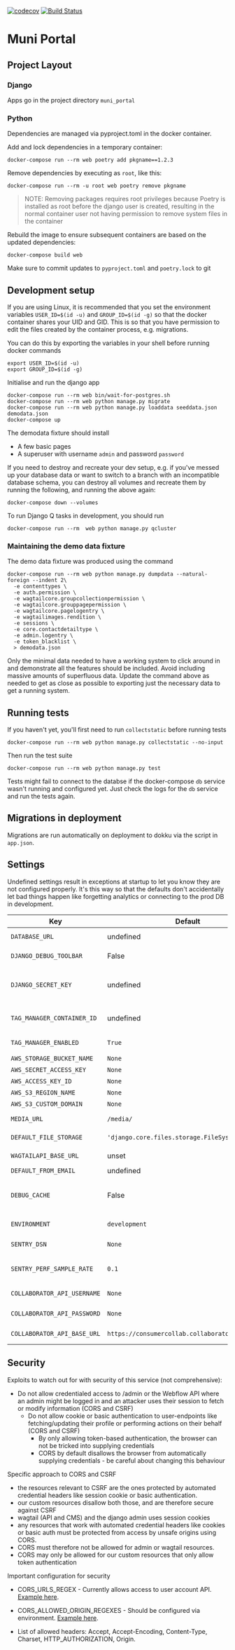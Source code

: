 [![codecov](https://codecov.io/gh/OpenUpSA/muni_portal/branch/master/graph/badge.svg)](https://codecov.io/gh/OpenUpSA/muni-portal-backend/)
[![Build Status](https://travis-ci.org/OpenUpSA/muni_portal.png)](https://travis-ci.org/OpenUpSA/muni-portal-backend)


Muni Portal
===========


Project Layout
--------------


### Django

Apps go in the project directory `muni_portal`


### Python

Dependencies are managed via pyproject.toml in the docker container.

Add and lock dependencies in a temporary container:

    docker-compose run --rm web poetry add pkgname==1.2.3

Remove dependencies by executing as `root`, like this:

    docker-compose run --rm -u root web poetry remove pkgname

> NOTE: Removing packages requires root privileges because Poetry is installed as root before the django user is created,
> resulting in the normal container user not having permission to remove system files in the container

Rebuild the image to ensure subsequent containers are based on the updated dependencies:

    docker-compose build web

Make sure to commit updates to `pyproject.toml` and `poetry.lock` to git


Development setup
-----------------

If you are using Linux, it is recommended that you set the environment variables `USER_ID=$(id -u)` and `GROUP_ID=$(id -g)`
so that the docker container shares your UID and GID. This is so that you have permission to edit the files created by the container process, e.g. migrations.

You can do this by exporting the variables in your shell before running docker commands

    export USER_ID=$(id -u)
    export GROUP_ID=$(id -g)

Initialise and run the django app

    docker-compose run --rm web bin/wait-for-postgres.sh
    docker-compose run --rm web python manage.py migrate
    docker-compose run --rm web python manage.py loaddata seeddata.json demodata.json
    docker-compose up

The demodata fixture should install

- A few basic pages
- A superuser with username `admin` and password `password`

If you need to destroy and recreate your dev setup, e.g. if you've messed up your
database data or want to switch to a branch with an incompatible database schema,
you can destroy all volumes and recreate them by running the following, and running
the above again:

    docker-compose down --volumes


To run Django Q tasks in development, you should run

    docker-compose run --rm  web python manage.py qcluster


### Maintaining the demo data fixture

The demo data fixture was produced using the command

    docker-compose run --rm web python manage.py dumpdata --natural-foreign --indent 2\
      -e contenttypes \
      -e auth.permission \
      -e wagtailcore.groupcollectionpermission \
      -e wagtailcore.grouppagepermission \
      -e wagtailcore.pagelogentry \
      -e wagtailimages.rendition \
      -e sessions \
      -e core.contactdetailtype \
      -e admin.logentry \
      -e token_blacklist \
      > demodata.json

Only the minimal data needed to have a working system to click around in and
demonstrate all the features should be included. Avoid including massive amounts
of superfluous data. Update the command above as needed to get as close as possible
to exporting just the necessary data to get a running system.


Running tests
-------------
If you haven't yet, you'll first need to run `collectstatic` before running tests

    docker-compose run --rm web python manage.py collectstatic --no-input

Then run the test suite

    docker-compose run --rm web python manage.py test

Tests might fail to connect to the databse if the docker-compose `db` service wasn't running and configured yet. Just check the logs for the `db` service and run the tests again.


Migrations in deployment
------------------------

Migrations are run automatically on deployment to dokku via the script in `app.json`.


Settings
--------

Undefined settings result in exceptions at startup to let you know they are not configured properly.
It's this way so that the defaults don't accidentally let bad things happen like forgetting analytics or
connecting to the prod DB in development.


| Key | Default | Type | Description |
|-----|---------|------|-------------|
| `DATABASE_URL` | undefined | String | `postgresql://user:password@hostname/dbname` style URL |
| `DJANGO_DEBUG_TOOLBAR` | False | Boolean | Set to `True` to enable the Django Debug toolbar NOT ON A PUBLIC SERVER! |
| `DJANGO_SECRET_KEY` | undefined | String | Set this to something secret and unguessable in production. The security of your cookies and other crypto stuff in django depends on it. |
| `TAG_MANAGER_CONTAINER_ID` | undefined | String | [Google Tag Manager](tagmanager.google.com) Container ID. [Use this to set up Google Analytics.](https://support.google.com/tagmanager/answer/6107124?hl=en). Requried unless `TAG_MANAGER_ENABLED` is set to `False` |
| `TAG_MANAGER_ENABLED` | `True` | Boolean | Use this to disable the Tag Manager snippets, e.g. in dev or sandbox. |
| `AWS_STORAGE_BUCKET_NAME` | `None` | String | e.g. `muni-portal-backend` |
| `AWS_SECRET_ACCESS_KEY` | `None` | String | |
| `AWS_ACCESS_KEY_ID` | `None` | String | e.g. `AKIAYIFP5EK2FOOBAR` |
| `AWS_S3_REGION_NAME` | `None` | String | e.g. `eu-west-1` |
| `AWS_S3_CUSTOM_DOMAIN` | `None` | String | e.g. `muni-portal-backend.s3.amazonaws.com` |
| `MEDIA_URL` | `/media/` | String | e.g. `https://muni-portal-backend.s3.amazonaws.com` |
| `DEFAULT_FILE_STORAGE` | `'django.core.files.storage.FileSystemStorage'` | String | e.g. `storages.backends.s3boto3.S3Boto3Storage` |
| `WAGTAILAPI_BASE_URL` | unset | String | e.g. `https://muni-portal-backend.openup.org.za` |
| `DEFAULT_FROM_EMAIL` | undefined | String | e.g. `Default from email for notifications` |
| `DEBUG_CACHE` | False | Boolean | Set to true to enable django cache despite DEBUG being True. Then it uses in-memory cache so reset cache by restarting the container. |
| `ENVIRONMENT` | `development` | String | Set to the environment the code is running in, e.g. development, production. |
| `SENTRY_DSN` | `None` | String | Used for Sentry configuration. [Where to find your DSN?](https://docs.sentry.io/product/sentry-basics/dsn-explainer/#where-to-find-your-dsn) |
| `SENTRY_PERF_SAMPLE_RATE` | `0.1` | Float | Sentry performance sampling rate. Don't set this too high, or else you might use up your Sentry quota! [What is Sentry Performance?](https://docs.sentry.io/platforms/python/guides/django/performance/) |
| `COLLABORATOR_API_USERNAME` | `None` | String | Username for Collaborator Web API (Service Requests) |
| `COLLABORATOR_API_PASSWORD` | `None` | String | Password for Collaborator Web API (Service Requests) |
| `COLLABORATOR_API_BASE_URL` | `https://consumercollab.collaboratoronline.com` | String | Base API URL for Collaborator Web API (Service Requests) |


Security
--------

Exploits to watch out for with security of this service (not comprehensive):

- Do not allow credentialed access to /admin or the Webflow API where an admin might be logged in and an attacker uses their session to fetch or modify information (CORS and CSRF)
  - Do not allow cookie or basic authentication to user-endpoints like fetching/updating their profile or performing actions on their behalf (CORS and CSRF)
    - By only allowing token-based authentication, the browser can not be tricked into supplying credentials
    - CORS by default disallows the browser from automatically supplying credentials - be careful about changing this behaviour

Specific approach to CORS and CSRF

- the resources relevant to CSRF are the ones protected by automated credential headers like session cookie or basic authentication.
- our custom resources disallow both those, and are therefore secure against CSRF
- wagtail (API and CMS) and the django admin uses session cookies
- any resources that work with automated credential headers like cookies or basic auth must be protected from access by unsafe origins using CORS.
- CORS must therefore not be allowed for admin or wagtail resources.
- CORS may only be allowed for our custom resources that only allow token authentication

Important configuration for security

- CORS_URLS_REGEX - Currently allows access to user account API. [Example here](https://regex101.com/r/Ui3hn2/3).

- CORS_ALLOWED_ORIGIN_REGEXES - Should be configured via environment. [Example here](https://regex101.com/r/q6jWFA/2/).

- List of allowed headers: Accept, Accept-Encoding, Content-Type, Charset, HTTP_AUTHORIZATION, Origin.
